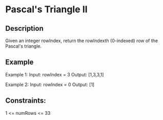 #  Pascal's Triangle II
## Description

Given an integer rowIndex, return the rowIndexth (0-indexed) row of the Pascal's triangle.

## Example
Example 1:
Input: rowIndex = 3
Output: [1,3,3,1]

Example 2: 
Input: rowIndex = 0
Output: [1]

## Constraints:
1 <= numRows <= 33